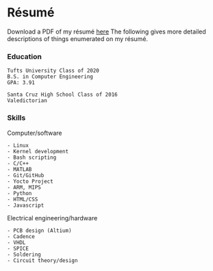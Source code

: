 # Résumé

Download a PDF of my résumé [here](./things/resume.pdf)
The following gives more detailed descriptions of things enumerated on my résumé.

### Education

~~~
Tufts University Class of 2020
B.S. in Computer Engineering
GPA: 3.91
~~~

~~~
Santa Cruz High School Class of 2016
Valedictorian
~~~

### Skills

Computer/software 
~~~
- Linux
- Kernel development
- Bash scripting
- C/C++
- MATLAB
- Git/GitHub
- Yocto Project
- ARM, MIPS
- Python
- HTML/CSS
- Javascript
~~~

Electrical engineering/hardware
~~~
- PCB design (Altium)
- Cadence
- VHDL
- SPICE
- Soldering
- Circuit theory/design
~~~